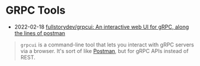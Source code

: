 # GRPC Tools

- 2022-02-18 [fullstorydev/grpcui: An interactive web UI for gRPC, along the lines of postman](https://github.com/fullstorydev/grpcui)
> `grpcui` is a command-line tool that lets you interact with gRPC servers via a browser. It's sort of like [Postman](https://www.getpostman.com/), but for gRPC APIs instead of REST.
